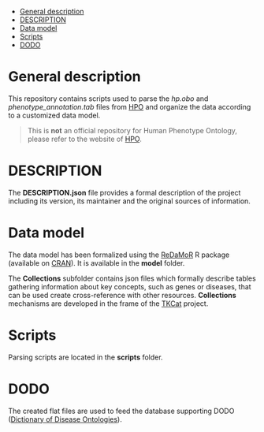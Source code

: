 -   [General description](#general-description)
-   [DESCRIPTION](#description)
-   [Data model](#data-model)
-   [Scripts](#scripts)
-   [DODO](#dodo)

General description
===================

This repository contains scripts used to parse the *hp.obo* and
*phenotype\_annotation.tab* files from [HPO](https://hpo.jax.org/) and
organize the data according to a customized data model.

> This is **not** an official repository for Human Phenotype Ontology,
> please refer to the website of [HPO](https://hpo.jax.org/).

DESCRIPTION
===========

The **DESCRIPTION.json** file provides a formal description of the
project including its version, its maintainer and the original sources
of information.

Data model
==========

The data model has been formalized using the
[ReDaMoR](https://github.com/patzaw/ReDaMoR) R package (available on
[CRAN](https://cran.r-project.org/package=ReDaMoR)). It is available in
the **model** folder.

The **Collections** subfolder contains json files which formally
describe tables gathering information about key concepts, such as genes
or diseases, that can be used create cross-reference with other
resources. **Collections** mechanisms are developed in the frame of the
[TKCat](https://github.com/patzaw/TKCat) project.

Scripts
=======

Parsing scripts are located in the **scripts** folder.

DODO
====

The created flat files are used to feed the database supporting DODO
([Dictionary of Disease Ontologies](https://github.com/Elysheba/DODO)).
